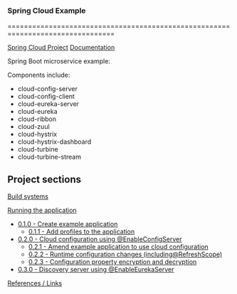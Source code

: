 ### Spring Cloud Example
================================================================================

[Spring Cloud Project](http://projects.spring.io/spring-cloud/)
[Documentation](http://cloud.spring.io/spring-cloud-static/Camden.SR3/)

Spring Boot microservice example:

Components include:
* cloud-config-server 
* cloud-config-client
* cloud-eureka-server
* cloud-eureka
* cloud-ribbon
* cloud-zuul
* cloud-hystrix
* cloud-hystrix-dashboard
* cloud-turbine
* cloud-turbine-stream


Project sections
--------------------------------------------------------------------------------

[Build systems](reference/BUILDING.md)

[Running the application](reference/RUNNING.md)

- [0.1.0 - Create example application](reference/EXAMPLE.md)
  - [0.1.1 - Add profiles to the application](reference/EXAMPLE.md)
- [0.2.0 - Cloud configuration using @EnableConfigServer](reference/CONFIGURATION.md)
  - [0.2.1 - Amend example application to use cloud configuration](reference/CONFIGURATION.md)
  - [0.2.2 - Runtime configuration changes (including@RefreshScope)](reference/CONFIGURATION.md)
  - [0.2.3 - Configuration property encryption and decryption](reference/CONFIGURATION.md)
- [0.3.0 - Discovery server using @EnableEurekaServer](reference/DISCOVERY.md)

[References / Links](reference/LINKS.md)
